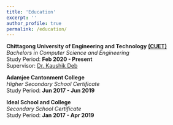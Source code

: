 ```yaml
---
title: 'Education'
excerpt: ''
author_profile: true
permalink: /education/
---
```


**Chittagong University of Engineering and Technology [(CUET)](https://www.cuet.ac.bd/dept/cse)**  
_Bachelors in Computer Science and Engineering_  
Study Period: <b>Feb 2020 - Present</b>  
Supervisor: [Dr. Kaushik Deb](https://scholar.google.com/citations?user=du_bCPIAAAAJ&hl=en)

**Adamjee Cantonment College**  
_Higher Secondary School Certificate_  
Study Period: <b>Jun 2017 - Jun 2019</b>  

**Ideal School and College**  
_Secondary School Certificate_  
Study Period: <b>Jan 2017 - Apr 2019</b>  

